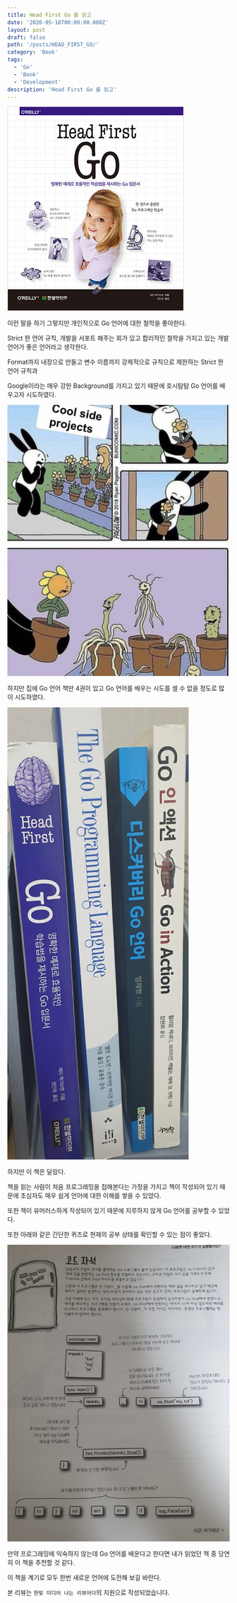 ```yaml
---
title: Head First Go 를 읽고
date: '2020-05-18T00:00:00.000Z'
layout: post
draft: false
path: '/posts/HEAD_FIRST_GO/'
category: 'Book'
tags:
  - 'Go'
  - 'Book'
  - 'Development'
description: 'Head First Go 를 읽고'
---
```


![](./HEAD_FIRST_GO.jpg)

이런 말을 하기 그렇지만 개인적으로 Go 언어에 대한 철학을 좋아한다.

Strict 한 언어 규칙, 개발을 서포트 해주는 회가 있고 합리적인 철학을 가지고 있는 개발 언어가 좋은 언어라고 생각한다.

Format까지 내장으로 만들고 변수 이름까지 강제적으로 규칙으로 제한하는 Strict 한 언어 규칙과

Google이라는 매우 강한 Background를 가지고 있기 때문에 호시탐탐 Go 언어를 배우고자 시도하였다.

![쌓여만 가는 Go Tutorial](./SIDE_PROJECT.jpeg)

하지만 집에 Go 언어 책만 4권이 있고 Go 언어를 배우는 시도를 셀 수 없을 정도로 많이 시도하였다.

![](./GO_STACK.jpeg)


하지만 이 책은 달랐다.

책을 읽는 사람이 처음 프로그래밍을 접해본다는 가정을 가지고 책이 작성되어 있기 때문에 초심자도 매우 쉽게 언어에 대한 이해를 쌓을 수 있었다.

또한 책이 유머러스하게 작성되어 있기 때문에 지루하지 않게 Go 언어를 공부할 수 있었다.

또한 아래와 같은 간단한 퀴즈로 현재의 공부 상태를 확인할 수 있는 점이 좋았다.

![](./CODE.jpeg)

만약 프로그래밍에 익숙하지 않는데 Go 언어를 배운다고 한다면 내가 읽었던 책 중 당연히 이 책을 추천할 것 같다.

이 책을 계기로 모두 한번 새로운 언어에 도전해 보길 바란다.
 

본 리뷰는 `한빛 미디어 나는 리뷰어다`의 지원으로 작성되었습니다.
